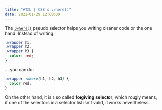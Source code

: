 ```yaml
---
title: "#TIL | CSS's :where()"
date: 2022-01-29 12:00:00
---
```


The [``:where()``](https://developer.mozilla.org/en-US/docs/Web/CSS/:where) pseudo selector helps you writing cleaner code on the one hand. Instead of writing:

```CSS
.wrapper h1,
.wrapper h2,
.wrapper h3 {
  color: red;
}
```

... you can do:

```CSS
.wrapper :where(h1, h2, h3) {
  color red;
}
```

On the other hand, it is a so called **forgiving selector**, which rougly means, if one of the selectors in a selector list isn't valid, it works nevertheless.